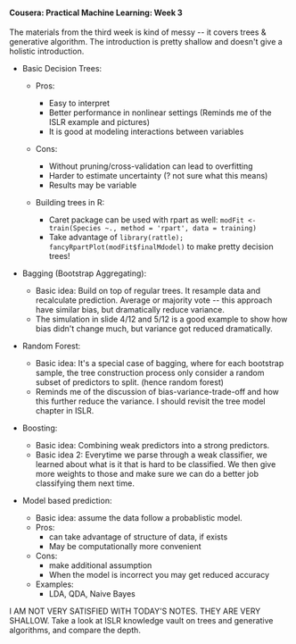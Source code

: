 #### Cousera: Practical Machine Learning: Week 3

The materials from the third week is kind of messy -- it covers trees & generative algorithm. The introduction is pretty shallow and doesn't give a holistic introduction.

* Basic Decision Trees:
	* Pros: 
		* Easy to interpret
		* Better performance in nonlinear settings (Reminds me of the ISLR example and pictures)
		* It is good at modeling interactions between variables
	* Cons: 
		* Without pruning/cross-validation can lead to overfitting
		* Harder to estimate uncertainty (? not sure what this means)
		* Results may be variable

	* Building trees in R: 
		* Caret package can be used with rpart as well: `modFit <- train(Species ~., method = 'rpart', data = training)`
		* Take advantage of `library(rattle); fancyRpartPlot(modFit$finalMdodel)` to make pretty decision trees!

* Bagging (Bootstrap Aggregating):
	* Basic idea: Build on top of regular trees. It resample data and recalculate prediction. Average or majority vote -- this approach have similar bias, but dramatically reduce variance.
	* The simulation in slide 4/12 and 5/12 is a good example to show how bias didn't change much, but variance got reduced dramatically.

* Random Forest:
	* Basic idea: It's a special case of bagging, where for each bootstrap sample, the tree construction process only consider a random subset of predictors to split. (hence random forest)
	* Reminds me of the discussion of bias-variance-trade-off and how this further reduce the variance. I should revisit the tree model chapter in ISLR.

* Boosting:
	* Basic idea: Combining weak predictors into a strong predictors.
	* Basic idea 2: Everytime we parse through a weak classifier, we learned about what is it that is hard to be classified. We then give more weights to those and make sure we can do a better job classifying them next time.


* Model based prediction:
	* Basic idea: assume the data follow a probablistic model.
	* Pros:
		* can take advantage of structure of data, if exists
		* May be computationally more convenient
	* Cons:
		* make additional assumption
		* When the model is incorrect you may get reduced accuracy
	* Examples:
		* LDA, QDA, Naive Bayes

I AM NOT VERY SATISFIED WITH TODAY'S NOTES. THEY ARE VERY SHALLOW. Take a look at ISLR knowledge vault on trees and generative algorithms, and compare the depth.
